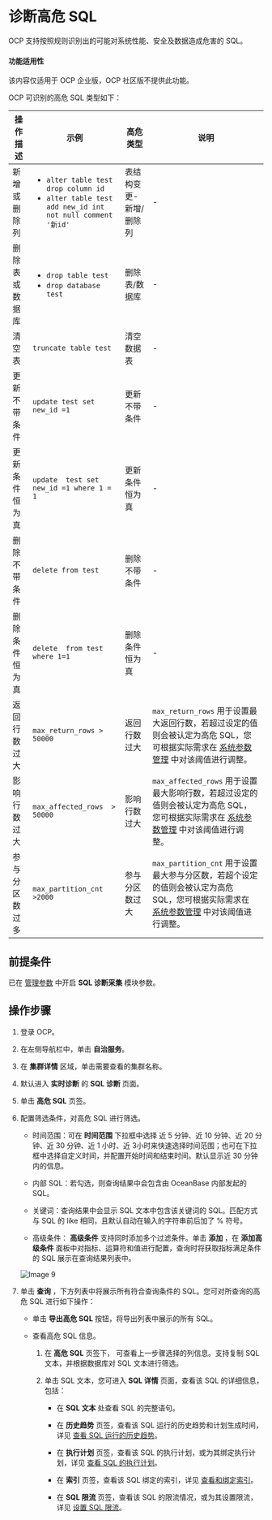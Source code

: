 # 诊断高危 SQL

OCP 支持按照规则识别出的可能对系统性能、安全及数据造成危害的 SQL。

<main id="notice" type='notice'>
    <h4>功能适用性</h4>
    <p>该内容仅适用于 OCP 企业版，OCP 社区版不提供此功能。</p>
</main>

OCP 可识别的高危 SQL 类型如下：

| 操作描述 | 示例  |  高危类型  |  说明  |
|------  |    -----      |   ----     |    ----     |
|新增或删除列  |    <ul><li> `alter table test drop column id` </li><li>`alter table test add new_id int not null comment '新id'` </li> </ul>  |    表结构变更-新增/删除列    |    -     |
|    删除表或数据库      |  <ul><li>`drop table test`  </li><li>`drop database test` </li> </ul>   |    删除表/数据库    |  - |
|清空表  |     `truncate table test`     |  清空数据表      |      -   |
|更新不带条件  |   `update test set new_id =1`       |   更新不带条件     |    -     |
|更新条件恒为真  |     `update  test set new_id =1 where 1 = 1`     |   更新条件恒为真     |     -    |
| 删除不带条件  |   `delete from test`       |    删除不带条件    |   -      |
|删除条件恒为真  |    `delete  from test where 1=1`      |    删除条件恒为真    |     -    |
|返回行数过大  |   `max_return_rows > 50000`       |    返回行数过大    |    `max_return_rows` 用于设置最大返回行数，若超过设定的值则会被认定为高危 SQL，您可根据实际需求在 [系统参数管理](../../1600.system-management-features/500.manage-system-parameter/100.view-system-parameters.md) 中对该阈值进行调整。     |
|影响行数过大  |    `max_affected_rows  > 50000`      |     影响行数过大   |   `max_affected_rows` 用于设置最大影响行数，若超过设定的值则会被认定为高危 SQL，您可根据实际需求在 [系统参数管理](../../1600.system-management-features/500.manage-system-parameter/100.view-system-parameters.md) 中对该阈值进行调整。      |
|参与分区数过多  |   `max_partition_cnt >2000`       |   参与分区数过大     |   `max_partition_cnt` 用于设置最大参与分区数，若超个设定的值则会被认定为高危 SQL，您可根据实际需求在 [系统参数管理](../../1600.system-management-features/500.manage-system-parameter/100.view-system-parameters.md) 中对该阈值进行调整。      |

## 前提条件

已在 [管理参数](../../600.cluster-functions/300.manage-a-cluster/1200.manage-o&m-configuration/200.manage-o&m-configuration-parameters.md) 中开启 **SQL 诊断采集** 模块参数。

## 操作步骤

1. 登录 OCP。

2. 在左侧导航栏中，单击 **自治服务**。

3. 在 **集群详情** 区域，单击需要查看的集群名称。

4. 默认进入 **实时诊断** 的 **SQL 诊断** 页面。

5. 单击 **高危 SQL** 页签。

6. 配置筛选条件，对高危 SQL 进行筛选。

     * 时间范围：可在 **时间范围** 下拉框中选择 近 5 分钟、近 10 分钟、近 20 分钟、近 30 分钟、近 1 小时、近 3小时来快速选择时间范围；也可在下拉框中选择自定义时间，并配置开始时间和结束时间。默认显示近 30 分钟内的信息。

     * 内部 SQL：若勾选，则查询结果中会包含由 OceanBase 内部发起的 SQL。

     * 关键词：查询结果中会显示 SQL 文本中包含该关键词的 SQL。匹配方式与 SQL 的 like 相同，且默认自动在输入的字符串前后加了 % 符号。

     * 高级条件： **高级条件** 支持同时添加多个过滤条件。单击 **添加** ，在 **添加高级条件** 面板中对指标、运算符和值进行配置，查询时将获取指标满足条件的 SQL 展示在查询结果列表中。

     ![Image 9](https://help-static-aliyun-doc.aliyuncs.com/assets/img/zh-CN/8291489461/p429717.png)

7. 单击 **查询** ，下方列表中将展示所有符合查询条件的 SQL。您可对所查询的高危 SQL 进行如下操作：

   * 单击 **导出高危 SQL** 按钮，将导出列表中展示的所有 SQL。

   * 查看高危 SQL 信息。

     1. 在 **高危 SQL** 页签下， 可查看上一步骤选择的列信息。支持复制 SQL 文本，并根据数据库对 SQL 文本进行筛选。

     2. 单击 SQL 文本，您可进入 **SQL 详情** 页面，查看该 SQL 的详细信息，包括：

        * 在 **SQL 文本** 处查看 SQL 的完整语句。

        * 在 **历史趋势** 页签，查看该 SQL 运行的历史趋势和计划生成时间，详见 [查看 SQL 运行的历史趋势](../100.manage-sql-diagnosis/1000.view-sql-details.md)。

        * 在 **执行计划** 页签，查看该 SQL 的执行计划，或为其绑定执行计划，详见 [查看 SQL 的执行计划](../100.manage-sql-diagnosis/1000.view-sql-details.md)。

        * 在 **索引** 页签，查看该 SQL 绑定的索引，详见 [查看和绑定索引](../100.manage-sql-diagnosis/1000.view-sql-details.md)。

        * 在 **SQL 限流** 页签，查看该 SQL 的限流情况，或为其设置限流，详见 [设置 SQL 限流](../100.manage-sql-diagnosis/1000.view-sql-details.md)。
